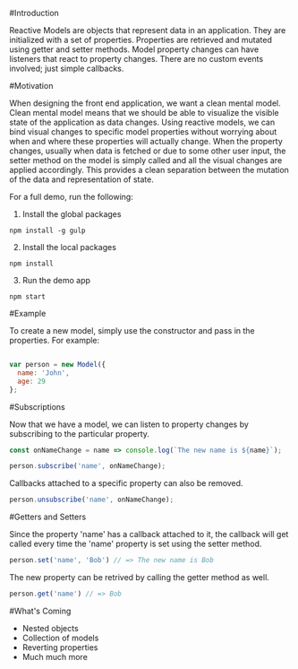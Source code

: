 #Introduction

Reactive Models are objects that represent data in an application. They are initialized with a set of properties. Properties are retrieved and mutated using getter and setter methods. Model property changes can have listeners that react to property changes. There are no custom events involved; just simple callbacks.

#Motivation

When designing the front end application, we want a clean mental model. Clean mental model means that we should be able to visualize the visible state of the application as data changes. Using reactive models, we can bind visual changes to specific model properties without worrying about when and where these properties will actually change. When the property changes, usually when data is fetched or due to some other user input, the setter method on the model is simply called and all the visual changes are applied accordingly. This provides a clean separation between the mutation of the data and representation of state.

For a full demo, run the following:

1. Install the global packages

```
npm install -g gulp
```

2. Install the local packages

```
npm install
```

3. Run the demo app

```
npm start
```

#Example

To create a new model, simply use the constructor and pass in the properties. For example:

```javascript

var person = new Model({
  name: 'John',
  age: 29
};

```

#Subscriptions

Now that we have a model, we can listen to property changes by subscribing to the particular property.

```javascript
const onNameChange = name => console.log(`The new name is ${name}`);

person.subscribe('name', onNameChange);
```

Callbacks attached to a specific property can also be removed.

```javascript
person.unsubscribe('name', onNameChange);
```

#Getters and Setters

Since the property 'name' has a callback attached to it, the callback will get called every time the 'name' property is set using the setter method.

```javascript
person.set('name', 'Bob') // => The new name is Bob
```

The new property can be retrived by calling the getter method as well.

```javascript
person.get('name') // => Bob
```

#What's Coming
* Nested objects
* Collection of models
* Reverting properties
* Much much more
